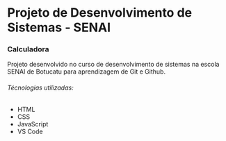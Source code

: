 # Projeto de Desenvolvimento de Sistemas - SENAI

### Calculadora

Projeto desenvolvido no curso de desenvolvimento de sistemas na escola SENAI de Botucatu para aprendizagem de Git e Github.

###### Técnologias utilizadas:
- HTML
- CSS
- JavaScript
- VS Code